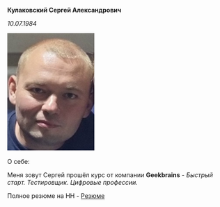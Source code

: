 **Кулаковский Сергей Александрович**

*10.07.1984*

![моё фото](/1658944129992.jpg#center)

О себе:

Меня зовут Сергей прошёл курс от компании **Geekbrains** - *Быстрый старт. Тестировщик. Цифровые профессии.*

Полное резюме на HH - [Резюме](https://voronezh.hh.ru/applicant/resumes/view?resume=fbd71642ff0b7afbce0039ed1f737038473832)

